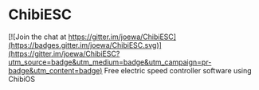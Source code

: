 # ChibiESC

[![Join the chat at https://gitter.im/joewa/ChibiESC](https://badges.gitter.im/joewa/ChibiESC.svg)](https://gitter.im/joewa/ChibiESC?utm_source=badge&utm_medium=badge&utm_campaign=pr-badge&utm_content=badge)
Free electric speed controller software using ChibiOS
